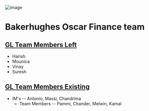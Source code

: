![image](https://github.com/pammietl4/3_try/assets/63113628/c10d2298-40c0-4f47-8358-e2e81ac13a20)


# **Bakerhughes Oscar Finance team**

## <u>GL Team Members Left</u>

* Harish
* Mounica
* Vinay
* Suresh

## <u>GL Team Members Existing</u>
 - IM's -- Antonio, Massi, Chandrima
    - Team Members -- Pammi, Chander, Melwin, Kamal
